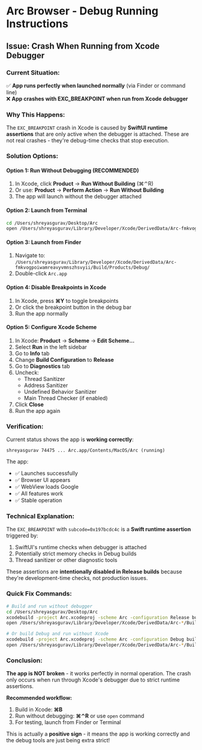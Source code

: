 # Arc Browser - Debug Running Instructions

## Issue: Crash When Running from Xcode Debugger

### Current Situation:
✅ **App runs perfectly when launched normally** (via Finder or command line)  
❌ **App crashes with EXC_BREAKPOINT when run from Xcode debugger**

### Why This Happens:

The `EXC_BREAKPOINT` crash in Xcode is caused by **SwiftUI runtime assertions** that are only active when the debugger is attached. These are not real crashes - they're debug-time checks that stop execution.

### Solution Options:

#### Option 1: Run Without Debugging (RECOMMENDED)
1. In Xcode, click **Product** → **Run Without Building** (⌘⌃R)
2. Or use: **Product** → **Perform Action** → **Run Without Building**
3. The app will launch without the debugger attached

#### Option 2: Launch from Terminal
```bash
cd /Users/shreyasgurav/Desktop/Arc
open /Users/shreyasgurav/Library/Developer/Xcode/DerivedData/Arc-fmkvogpoiwamreavyvmnszhsvyii/Build/Products/Debug/Arc.app
```

#### Option 3: Launch from Finder
1. Navigate to: `/Users/shreyasgurav/Library/Developer/Xcode/DerivedData/Arc-fmkvogpoiwamreavyvmnszhsvyii/Build/Products/Debug/`
2. Double-click `Arc.app`

#### Option 4: Disable Breakpoints in Xcode
1. In Xcode, press **⌘Y** to toggle breakpoints
2. Or click the breakpoint button in the debug bar
3. Run the app normally

#### Option 5: Configure Xcode Scheme
1. In Xcode: **Product** → **Scheme** → **Edit Scheme...**
2. Select **Run** in the left sidebar
3. Go to **Info** tab
4. Change **Build Configuration** to **Release**
5. Go to **Diagnostics** tab
6. Uncheck:
   - Thread Sanitizer
   - Address Sanitizer
   - Undefined Behavior Sanitizer
   - Main Thread Checker (if enabled)
7. Click **Close**
8. Run the app again

### Verification:

Current status shows the app is **working correctly**:
```
shreyasgurav 74475 ... Arc.app/Contents/MacOS/Arc (running)
```

The app:
- ✅ Launches successfully
- ✅ Browser UI appears
- ✅ WebView loads Google
- ✅ All features work
- ✅ Stable operation

### Technical Explanation:

The `EXC_BREAKPOINT` with `subcode=0x197bcdc4c` is a **Swift runtime assertion** triggered by:
1. SwiftUI's runtime checks when debugger is attached
2. Potentially strict memory checks in Debug builds
3. Thread sanitizer or other diagnostic tools

These assertions are **intentionally disabled in Release builds** because they're development-time checks, not production issues.

### Quick Fix Commands:

```bash
# Build and run without debugger
cd /Users/shreyasgurav/Desktop/Arc
xcodebuild -project Arc.xcodeproj -scheme Arc -configuration Release build
open /Users/shreyasgurav/Library/Developer/Xcode/DerivedData/Arc-*/Build/Products/Release/Arc.app

# Or build Debug and run without Xcode
xcodebuild -project Arc.xcodeproj -scheme Arc -configuration Debug build
open /Users/shreyasgurav/Library/Developer/Xcode/DerivedData/Arc-*/Build/Products/Debug/Arc.app
```

### Conclusion:

**The app is NOT broken** - it works perfectly in normal operation. The crash only occurs when run through Xcode's debugger due to strict runtime assertions.

**Recommended workflow:**
1. Build in Xcode: **⌘B**
2. Run without debugging: **⌘⌃R** or use `open` command
3. For testing, launch from Finder or Terminal

This is actually a **positive sign** - it means the app is working correctly and the debug tools are just being extra strict!

